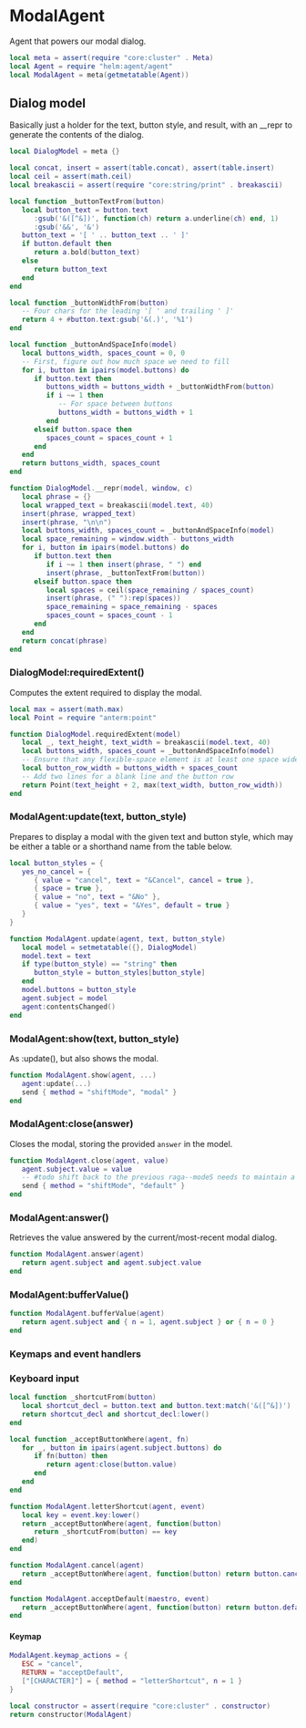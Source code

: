 # ModalAgent

Agent that powers our modal dialog\.

```lua
local meta = assert(require "core:cluster" . Meta)
local Agent = require "helm:agent/agent"
local ModalAgent = meta(getmetatable(Agent))
```


## Dialog model

Basically just a holder for the text, button style, and result,
with an \_\_repr to generate the contents of the dialog\.

```lua
local DialogModel = meta {}

local concat, insert = assert(table.concat), assert(table.insert)
local ceil = assert(math.ceil)
local breakascii = assert(require "core:string/print" . breakascii)

local function _buttonTextFrom(button)
   local button_text = button.text
      :gsub('&([^&])', function(ch) return a.underline(ch) end, 1)
      :gsub('&&', '&')
   button_text = '[ ' .. button_text .. ' ]'
   if button.default then
      return a.bold(button_text)
   else
      return button_text
   end
end

local function _buttonWidthFrom(button)
   -- Four chars for the leading '[ ' and trailing ' ]'
   return 4 + #button.text:gsub('&(.)', '%1')
end

local function _buttonAndSpaceInfo(model)
   local buttons_width, spaces_count = 0, 0
   -- First, figure out how much space we need to fill
   for i, button in ipairs(model.buttons) do
      if button.text then
         buttons_width = buttons_width + _buttonWidthFrom(button)
         if i ~= 1 then
            -- For space between buttons
            buttons_width = buttons_width + 1
         end
      elseif button.space then
         spaces_count = spaces_count + 1
      end
   end
   return buttons_width, spaces_count
end

function DialogModel.__repr(model, window, c)
   local phrase = {}
   local wrapped_text = breakascii(model.text, 40)
   insert(phrase, wrapped_text)
   insert(phrase, "\n\n")
   local buttons_width, spaces_count = _buttonAndSpaceInfo(model)
   local space_remaining = window.width - buttons_width
   for i, button in ipairs(model.buttons) do
      if button.text then
         if i ~= 1 then insert(phrase, " ") end
         insert(phrase, _buttonTextFrom(button))
      elseif button.space then
         local spaces = ceil(space_remaining / spaces_count)
         insert(phrase, (" "):rep(spaces))
         space_remaining = space_remaining - spaces
         spaces_count = spaces_count - 1
      end
   end
   return concat(phrase)
end
```


### DialogModel:requiredExtent\(\)

Computes the extent required to display the modal\.

```lua
local max = assert(math.max)
local Point = require "anterm:point"

function DialogModel.requiredExtent(model)
   local _, text_height, text_width = breakascii(model.text, 40)
   local buttons_width, spaces_count = _buttonAndSpaceInfo(model)
   -- Ensure that any flexible-space element is at least one space wide
   local button_row_width = buttons_width + spaces_count
   -- Add two lines for a blank line and the button row
   return Point(text_height + 2, max(text_width, button_row_width))
end
```


### ModalAgent:update\(text, button\_style\)

Prepares to display a modal with the given text and button style,
which may be either a table or a shorthand name from the table below\.

```lua
local button_styles = {
   yes_no_cancel = {
      { value = "cancel", text = "&Cancel", cancel = true },
      { space = true },
      { value = "no", text = "&No" },
      { value = "yes", text = "&Yes", default = true }
   }
}

function ModalAgent.update(agent, text, button_style)
   local model = setmetatable({}, DialogModel)
   model.text = text
   if type(button_style) == "string" then
      button_style = button_styles[button_style]
   end
   model.buttons = button_style
   agent.subject = model
   agent:contentsChanged()
end
```


### ModalAgent:show\(text, button\_style\)

As :update\(\), but also shows the modal\.

```lua
function ModalAgent.show(agent, ...)
   agent:update(...)
   send { method = "shiftMode", "modal" }
end
```


### ModalAgent:close\(answer\)

Closes the modal, storing the provided `answer` in the model\.

```lua
function ModalAgent.close(agent, value)
   agent.subject.value = value
   -- #todo shift back to the previous raga--modeS needs to maintain a stack
   send { method = "shiftMode", "default" }
end
```


### ModalAgent:answer\(\)

Retrieves the value answered by the current/most\-recent modal dialog\.

```lua
function ModalAgent.answer(agent)
   return agent.subject and agent.subject.value
end
```


### ModalAgent:bufferValue\(\)

```lua
function ModalAgent.bufferValue(agent)
   return agent.subject and { n = 1, agent.subject } or { n = 0 }
end
```


### Keymaps and event handlers


### Keyboard input

```lua
local function _shortcutFrom(button)
   local shortcut_decl = button.text and button.text:match('&([^&])')
   return shortcut_decl and shortcut_decl:lower()
end

local function _acceptButtonWhere(agent, fn)
   for _, button in ipairs(agent.subject.buttons) do
      if fn(button) then
         return agent:close(button.value)
      end
   end
end

function ModalAgent.letterShortcut(agent, event)
   local key = event.key:lower()
   return _acceptButtonWhere(agent, function(button)
      return _shortcutFrom(button) == key
   end)
end

function ModalAgent.cancel(agent)
   return _acceptButtonWhere(agent, function(button) return button.cancel end)
end

function ModalAgent.acceptDefault(maestro, event)
   return _acceptButtonWhere(agent, function(button) return button.default end)
end
```


#### Keymap

```lua
ModalAgent.keymap_actions = {
   ESC = "cancel",
   RETURN = "acceptDefault",
   ["[CHARACTER]"] = { method = "letterShortcut", n = 1 }
}
```


```lua
local constructor = assert(require "core:cluster" . constructor)
return constructor(ModalAgent)
```
